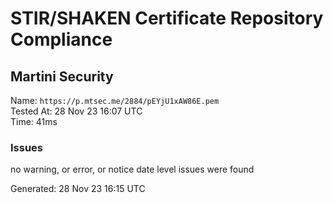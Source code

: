# STIR/SHAKEN Certificate Repository Compliance

## Martini Security

Name: `https://p.mtsec.me/2884/pEYjU1xAW86E.pem`\
Tested At: 28 Nov 23 16:07 UTC\
Time: 41ms

### Issues

no warning, or error, or notice date level issues were found

Generated: 28 Nov 23 16:15 UTC